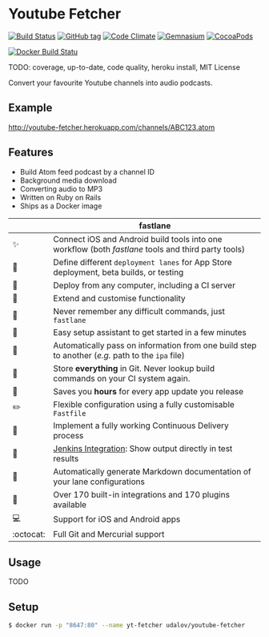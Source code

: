 # Youtube Fetcher

[![Build Status](https://travis-ci.org/sergio-fry/youtube-fetcher.svg?branch=master)](https://travis-ci.org/sergio-fry/youtube-fetcher)
[![GitHub tag](https://img.shields.io/github/tag/sergio-fry/youtube-fetcher.svg)]()
[![Code Climate](https://codeclimate.com/github/udalov/youtube-fetcher.png)](https://codeclimate.com/github/udalov/youtube-fetcher)
[![Gemnasium](https://img.shields.io/udalov/youtube-fetcher/he.svg)]()
[![CocoaPods](https://img.shields.io/cocoapods/metrics/doc-percent/AFNetworking.svg)]()

[![Docker Build Statu](https://img.shields.io/docker/build/jrottenberg/ffmpeg.svg)]()

TODO: coverage, up-to-date, code quality, heroku install, MIT License

Convert your favourite Youtube channels into audio podcasts.

## Example

http://youtube-fetcher.herokuapp.com/channels/ABC123.atom


## Features

* Build Atom feed podcast by a channel ID
* Background media download
* Converting audio to MP3
* Written on Ruby on Rails
* Ships as a Docker image



|          |  fastlane  |
|----------|------------|
:sparkles: | Connect iOS and Android build tools into one workflow (both _fastlane_ tools and third party tools)
:monorail: | Define different `deployment lanes` for App Store deployment, beta builds, or testing
:ship: | Deploy from any computer, including a CI server
:wrench: | Extend and customise functionality
:thought_balloon: | Never remember any difficult commands, just `fastlane`
:tophat: | Easy setup assistant to get started in a few minutes
:email: | Automatically pass on information from one build step to another (*e.g.* path to the `ipa` file)
:page_with_curl: | Store **everything** in Git. Never lookup build commands on your CI system again.
:rocket: | Saves you **hours** for every app update you release
:pencil2: | Flexible configuration using a fully customisable `Fastfile`
:mountain_cableway: | Implement a fully working Continuous Delivery process
:ghost: | [Jenkins Integration](https://docs.fastlane.tools/best-practices/continuous-integration/#jenkins-integration): Show output directly in test results
:book: | Automatically generate Markdown documentation of your lane configurations
:hatching_chick: | Over 170 built-in integrations and 170 plugins available
:computer: | Support for iOS and Android apps
:octocat: | Full Git and Mercurial support

## Usage

TODO

## Setup

```bash
$ docker run -p "8647:80" --name yt-fetcher udalov/youtube-fetcher
```

